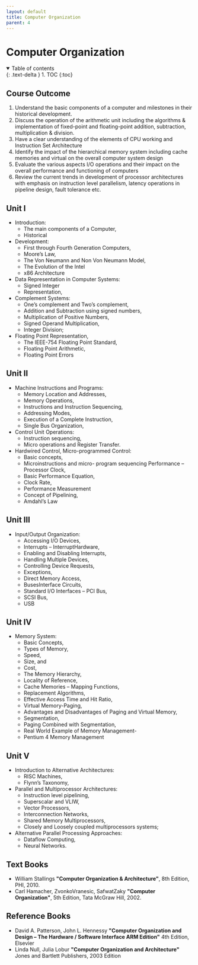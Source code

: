 ```yaml
---
layout: default
title: Computer Organization
parent: 4
---
```


# Computer Organization

<details open markdown="block">
  <summary>
    Table of contents
  </summary>
  {: .text-delta }
1. TOC
{:toc}
</details>

## Course Outcome

1. Understand the basic components of a computer and milestones 
   in their historical development.
2. Discuss the operation of the arithmetic unit including the 
   algorithms & implementation of fixed-point and floating-point 
   addition, subtraction, multiplication & division.
3. Have a clear understanding of the elements of CPU working and 
   Instruction Set Architecture
4. Identify the impact of the hierarchical memory system including 
   cache memories and virtual on the overall computer system design
5. Evaluate the various aspects I/O operations and their impact 
   on the overall performance and functioning of computers
6. Review the current trends in development of processor architectures 
   with emphasis on instruction level parallelism, latency operations 
   in pipeline design, fault tolerance etc.

## Unit I

- Introduction:
  - The main components of a Computer,
  - Historical
- Development:
  - First through Fourth Generation Computers,
  - Moore’s Law,
  - The Von Neumann and Non Von Neumann Model,
  - The Evolution of the Intel
  - x86 Architecture
- Data Representation in Computer Systems:
  - Signed Integer
  - Representation,
- Complement Systems:
  - One’s complement and Two’s complement,
  - Addition and Subtraction using signed numbers,
  - Multiplication of Positive Numbers,
  - Signed Operand Multiplication,
  - Integer Division;
- Floating Point Representation,
  - The IEEE-754 Floating Point Standard,
  - Floating Point Arithmetic,
  - Floating Point Errors

## Unit II

- Machine Instructions and Programs:
  - Memory Location and Addresses,
  - Memory Operations,
  - Instructions and Instruction Sequencing,
  - Addressing Modes,
  - Execution of a Complete Instruction,
  - Single Bus Organization,
- Control Unit Operations:
  - Instruction sequencing,
  - Micro operations and Register Transfer.
- Hardwired Control, Micro-programmed Control:
  - Basic concepts,
  - Microinstructions and micro- program sequencing Performance – Processor Clock,
  - Basic Performance Equation,
  - Clock Rate,
  - Performance Measurement
  - Concept of Pipelining,
  - Amdahl’s Law

## Unit III

- Input/Output Organization:
  - Accessing I/O Devices,
  - Interrupts – InterruptHardware,
  - Enabling and Disabling Interrupts,
  - Handling Multiple Devices,
  - Controlling Device Requests,
  - Exceptions,
  - Direct Memory Access,
  - BusesInterface Circuits,
  - Standard I/O Interfaces – PCI Bus,
  - SCSI Bus,
  - USB

## Unit IV

- Memory System:
  - Basic Concepts,
  - Types of Memory,
  - Speed,
  - Size, and
  - Cost,
  - The Memory Hierarchy,
  - Locality of Reference,
  - Cache Memories – Mapping Functions,
  - Replacement Algorithms,
  - Effective Access Time and Hit Ratio,
  - Virtual Memory-Paging,
  - Advantages and Disadvantages of Paging and Virtual Memory,
  - Segmentation,
  - Paging Combined with Segmentation,
  - Real World Example of Memory Management-
  - Pentium 4 Memory Management

## Unit V

- Introduction to Alternative Architectures:
  - RISC Machines,
  - Flynn’s Taxonomy,
- Parallel and Multiprocessor Architectures:
  - Instruction level pipelining,
  - Superscalar and VLIW,
  - Vector Processors,
  - Interconnection Networks,
  - Shared Memory Multiprocessors,
  - Closely and Loosely coupled multiprocessors systems;
- Alternative Parallel Processing Approaches:
  - Dataflow Computing,
  - Neural Networks.

## Text Books

- William Stallings
  **"Computer Organization & Architecture"**, 
  8th Edition, PHI, 2010.
- Carl Hamacher, ZvonkoVranesic, SafwatZaky
  **"Computer Organization"**, 
  5th Edition, Tata McGraw Hill, 2002.

## Reference Books

- David A. Patterson, John L. Hennessy
  **"Computer Organization and Design – The Hardware / Software Interface ARM Edition"**
  4th Edition, Elsevier
- Linda Null, Julia Lobur
  **"Computer Organization and Architecture"**
  Jones and Bartlett Publishers, 2003 Edition